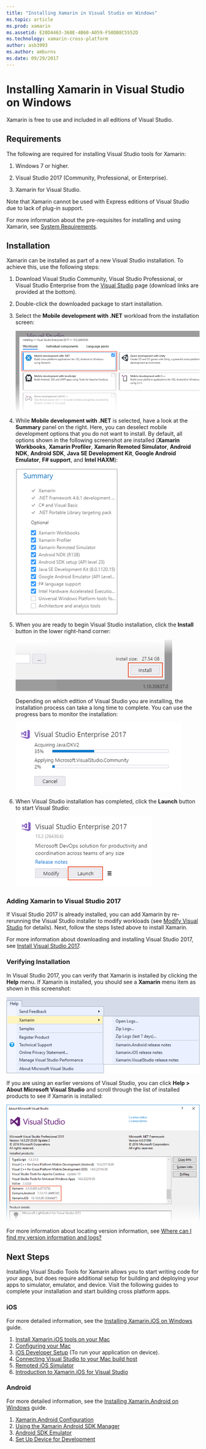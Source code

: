 ```yaml
---
title: "Installing Xamarin in Visual Studio on Windows"
ms.topic: article
ms.prod: xamarin
ms.assetid: E20D4463-368E-4B60-A059-F50DB8C5552D
ms.technology: xamarin-cross-platform
author: asb3993
ms.author: amburns
ms.date: 09/29/2017
---
```


# Installing Xamarin in Visual Studio on Windows

Xamarin is free to use and included in all editions of Visual Studio.

<a name="requirements" />

## Requirements

The following are required for installing Visual Studio tools for Xamarin:

1. Windows 7 or higher.

2. Visual Studio 2017 (Community, Professional, or Enterprise).

3. Xamarin for Visual Studio.

Note that Xamarin cannot be used with Express editions of
Visual Studio due to lack of plug-in support.

For more information about the pre-requisites for installing
and using Xamarin, see 
[System Requirements](~/cross-platform/get-started/requirements.md).


<a name="installation" />

## Installation

Xamarin can be installed as part of a new Visual Studio installation.
To achieve this, use the following steps:

1. Download Visual Studio Community, Visual Studio Professional, or
   Visual Studio Enterprise from the
   [Visual Studio](https://www.visualstudio.com/vs/) page (download
   links are provided at the bottom).

2. Double-click the downloaded package to start installation.

3. Select the **Mobile development with .NET** workload from the
   installation screen: 

    [![Mobile development with .NET selection on the Workloads screen](windows-images/01-mobile-dev-workload-sml.png)](windows-images/01-mobile-dev-workload.png#lightbox)

4. While **Mobile development with .NET** is selected, have a look at
   the **Summary** panel on the right. Here, you can deselect mobile
   development options that you do not want to install. By default, all
   options shown in the following screenshot are installed (**Xamarin
   Workbooks**, **Xamarin Profiler**, **Xamarin Remoted Simulator**,
   **Android NDK**, **Android SDK**, **Java SE Development Kit**,
   **Google Android Emulator**, **F# support**, and **Intel HAXM**):

    ![Summary panel listing Xamarin options to install](windows-images/02-summary.png)

5. When you are ready to begin Visual Studio installation, click the
   **Install** button in the lower right-hand corner:

    ![Location of installation button](windows-images/03-click-install.png)

   Depending on which edition of Visual Studio you are installing, the
   installation process can take a long time to complete. You can use
   the progress bars to monitor the installation:

    ![Example screenshot of progress bars during installation](windows-images/04-progress-bars.png)

6. When Visual Studio installation has completed, click the **Launch**
   button to start Visual Studio:

    ![Location of Launch button](windows-images/05-launch.png)


<a name="vs2017" />

### Adding Xamarin to Visual Studio 2017

If Visual Studio 2017 is already installed, you can add Xamarin by
re-rerunning the Visual Studio installer to modify workloads (see
[Modify Visual Studio](https://docs.microsoft.com/visualstudio/install/modify-visual-studio)
for details). Next, follow the steps listed above to install Xamarin.

For more information about downloading and installing Visual Studio
2017, see [Install Visual Studio 2017](https://docs.microsoft.com/visualstudio/install/install-visual-studio).


### Verifying Installation

In Visual Studio 2017, you can verify that Xamarin is installed by 
clicking the **Help** menu. If Xamarin is installed, you should
see a **Xamarin** menu item as shown in this screenshot:

![Xamarin menu item displayed on the Help menu](windows-images/12-xamarin-menu-item.png)

If you are using an earlier versions of Visual Studio, you can click
**Help > About Microsoft Visual Studio** and scroll through the list of
installed products to see if Xamarin is installed:

![Visual Studio installed products screen](windows-images/13-xamarin-is-installed.png)

For more information about locating version information, see
[Where can I find my version information and logs?](~/cross-platform/troubleshooting/questions/version-logs.md)

<a name="nextsteps" />

## Next Steps

Installing Visual Studio Tools for Xamarin allows you to start writing code for your apps, but does require additional setup for building and deploying your apps to simulator, emulator, and device. Visit the following guides to complete your installation and start building cross platform apps.

### iOS

For more detailed information, see the [Installing Xamarin.iOS on Windows](~/ios/get-started/installation/windows/index.md) guide. 

1. [Install Xamarin.iOS tools on your Mac](~/ios/get-started/installation/windows/index.md#installation)
2. [Configuring your Mac](~/ios/get-started/installation/windows/index.md#configuration)
3. [iOS Developer Setup](~/ios/get-started/installation/windows/index.md#developersetup) (To run your application on device).
4. [Connecting Visual Studio to your Mac build host](~/ios/get-started/installation/windows/index.md#connectingtomac)
5. [Remoted iOS Simulator](~/tools/ios-simulator.md)
6. [Introduction to Xamarin.iOS for Visual Studio](~/ios/get-started/installation/windows/introduction-to-xamarin-ios-for-visual-studio.md)

### Android

For more detailed information, see the [Installing Xamarin.Android on Windows](~/android/get-started/installation/windows.md) guide.

1. [Xamarin.Android Configuration](~/android/get-started/installation/windows.md#configuration)
2. [Using the Xamarin Android SDK Manager](~/android/get-started/installation/android-sdk.md?ide=vs)
3. [Android SDK Emulator](~/android/get-started/installation/android-emulator/index.md)
4. [Set Up Device for Development](~/android/get-started/installation/set-up-device-for-development.md)
